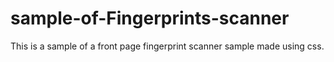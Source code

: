 # sample-of-Fingerprints-scanner
This is a sample of a front page fingerprint scanner sample made using css.

